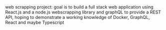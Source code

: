 web scrapping project:
goal is to build a full stack web application using React.js and a node.js webscrapping library and graphQL
to provide a REST API, hoping to demonstrate a working knowledge of Docker, GraphQL, React and maybe Typescript
